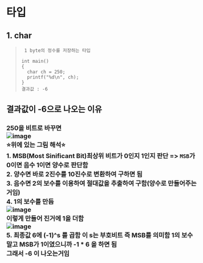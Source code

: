 # 타입
## 1. char
> ``` 1 byte의 정수를 저장하는 타입```
> ```
> int main()
> {
>   char ch = 250;
>   printf("%d\n", ch);
> }
> 결과값 : -6
## 결과값이 -6으로 나오는 이유
### 250을 비트로 바꾸면<br>![image](https://user-images.githubusercontent.com/80656700/183676417-24d0dc84-bb88-4a60-8357-0fc80d95f10e.png)<br>⭐위에 있는 그림 해석⭐<br> 1. MSB(Most Sinificant Bit)최상위 비트가 0인지 1인지 판단 => `MSB`가 0이면 음수 1이면 양수로 판단함<br>2. 양수면 바로 2진수를 10진수로 변환하여 구하면 됨<br>3. 음수면 2의 보수를 이용하여 절대값을 추출하여 구함(양수로 만들어주는거임)<br>4. 1의 보수를 만듬<br>![image](https://user-images.githubusercontent.com/80656700/183679369-65b6229f-3e33-48cb-b2bf-13413fb10383.png) <br>이렇게 만들어 진거에 1을 더함 <br>![image](https://user-images.githubusercontent.com/80656700/183679056-94fd8dc8-d65a-40ed-a7b0-4f53111336f5.png)<br>5. 최종값 6에 (-1)^s 를 곱함 이 s는 부호비트 즉 MSB를 의미함 1의 보수 말고 MSB가 1이였으니까 -1 * 6 을 하면 됨<br> 그래서 -6 이 나오는거임        
